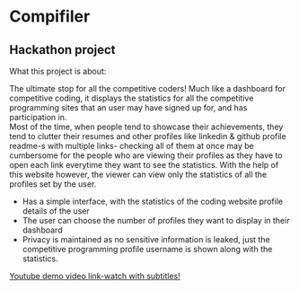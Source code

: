 # Compifiler
## Hackathon project <br>
What this project is about: <p>
The ultimate stop for all the competitive coders! Much like a dashboard for competitive coding, it displays the statistics for all the competitive programming sites that an user may have signed up for, and has participation in.<br>
Most of the time, when people tend to showcase their achievements, they tend to clutter their resumes and other profiles like linkedin & github profile readme-s with multiple links- checking all of them at once may be cumbersome for the people who are viewing their profiles as they have to open each link everytime they want to see the statistics. With the help of this website however, the viewer can view only the statistics of all the profiles set by the user. </p>
- Has a simple interface, with the statistics of the coding website profile details of the user <br>
- The user can choose the number of profiles they want to display in their dashboard <br>
- Privacy is maintained as no sensitive information is leaked, just the competitive programming profile username is shown along with the statistics.

<a href="https://youtu.be/0cQPjWyWK1o">Youtube demo video link-watch with subtitles!</a>
